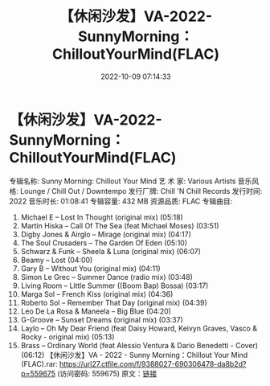 ﻿---
title: 【休闲沙发】VA-2022-SunnyMorning：ChilloutYourMind(FLAC)
date: 2022-10-09 07:14:33
categories: 古典音乐、新世纪、纯音雅乐
tags: 纯音雅乐
---
# 【休闲沙发】VA-2022-SunnyMorning：ChilloutYourMind(FLAC)

专辑名称: Sunny Morning: Chillout Your Mind
艺 术 家: Various Artists
音乐风格: Lounge / Chill Out / Downtempo
发行厂牌: Chill 'N Chill Records
发行时间: 2022
音乐时长: 01:08:41
专辑容量: 432 MB
资源品质: FLAC
专辑曲目:
01. Michael E – Lost In Thought (original mix) (05:18)
02. Martin Hiska – Call Of The Sea (feat Michael Moses)
(03:51)
03. Digby Jones & Airglo – Mirage (original mix)
(04:17)
04. The Soul Crusaders – The Garden Of Eden (05:10)
05. Schwarz & Funk – Sheela & Luna (original mix)
(06:07)
06. Beamy – Lost (04:00)
07. Gary B – Without You (original mix) (04:11)
08. Simon Le Grec – Summer Dance (radio mix) (03:48)
09. Living Room – Little Summer ((Boom Bap) Bossa)
(03:17)
10. Marga Sol – French Kiss (original mix) (04:36)
11. Roberto Sol – Remember That Day (original mix)
(04:39)
12. Leo De La Rosa & Maneela – Big Blue (04:20)
13. G-Groove – Sunset Dreams (original mix) (03:37)
14. Laylo – Oh My Dear Friend (feat Daisy Howard, Keivyn
Graves, Vasco & Rocky - original mix) (05:13)
15. Brass – Ordinary World (feat Alessio Ventura & Dario
Benedetti - Cover) (06:12)
【休闲沙发】VA - 2022 - Sunny Morning：Chillout
Your Mind (FLAC).rar: https://url27.ctfile.com/f/9388027-690306478-da8b2d?p=559675
(访问密码: 559675)
原文：[链接](https://blog.sina.com.cn/s/blog_1647c7e7601030ztq.html)